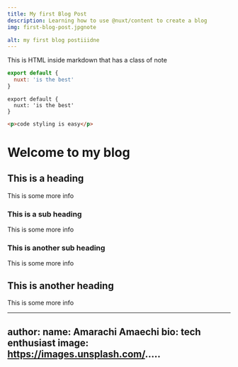 ```yaml
---
title: My first Blog Post
description: Learning how to use @nuxt/content to create a blog
img: first-blog-post.jpgnote

alt: my first blog postiiidne
---
```



<!-- <author :author="author"></author> -->

<div class="p-4 mb-4 text-white bg-blue-500">
  This is HTML inside markdown that has a class of note
</div>

```js
export default {
  nuxt: 'is the best'
}
```

```js[my-first-blog.md]
export default {
  nuxt: 'is the best'
}
```


```html
<p>code styling is easy</p>
```

<info-box>
  <template #info-box>
    This is a vue component inside markdown using slots
  </template>

</info-box>

# Welcome to my blog

## This is a heading

This is some more info

### This is a sub heading

This is some more info

### This is another sub heading

This is some more info

## This is another heading

This is some more info


---
author:
  name: Amarachi Amaechi
  bio: tech enthusiast
  image: https://images.unsplash.com/.....
---

